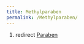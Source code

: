 ```yaml
---
title: Methylparaben
permalink: /Methylparaben/
---
```


1.  redirect [Paraben](/Paraben "wikilink")
